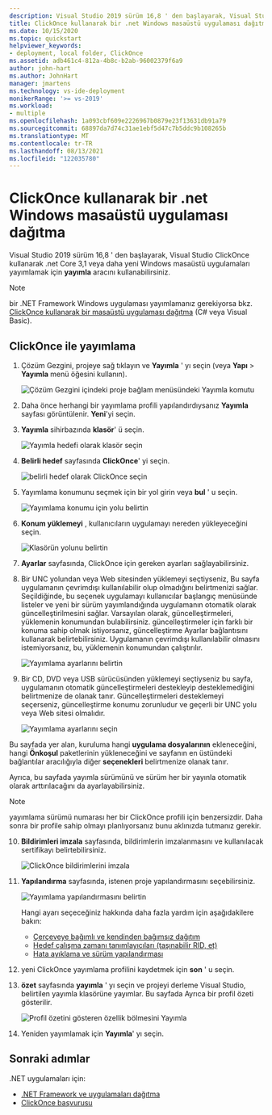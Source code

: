 ```yaml
---
description: Visual Studio 2019 sürüm 16,8 ' den başlayarak, Visual Studio ClickOnce kullanarak .net Core 3,1 veya daha yeni Windows masaüstü uygulamaları yayımlamak için yayımla aracını kullanabilirsiniz.
title: ClickOnce kullanarak bir .net Windows masaüstü uygulaması dağıtma
ms.date: 10/15/2020
ms.topic: quickstart
helpviewer_keywords:
- deployment, local folder, ClickOnce
ms.assetid: adb461c4-812a-4b8c-b2ab-96002379f6a9
author: john-hart
ms.author: JohnHart
manager: jmartens
ms.technology: vs-ide-deployment
monikerRange: '>= vs-2019'
ms.workload:
- multiple
ms.openlocfilehash: 1a093cbf609e2226967b0879e23f13631db91a79
ms.sourcegitcommit: 68897da7d74c31ae1ebf5d47c7b5ddc9b108265b
ms.translationtype: MT
ms.contentlocale: tr-TR
ms.lasthandoff: 08/13/2021
ms.locfileid: "122035780"
---
```

# <a name="deploy-a-net-windows-desktop-application-using-clickonce"></a>ClickOnce kullanarak bir .net Windows masaüstü uygulaması dağıtma

Visual Studio 2019 sürüm 16,8 ' den başlayarak, Visual Studio ClickOnce kullanarak .net Core 3,1 veya daha yeni Windows masaüstü uygulamaları yayımlamak için **yayımla** aracını kullanabilirsiniz.

> [!NOTE]
> bir .NET Framework Windows uygulaması yayımlamanız gerekiyorsa bkz. [ClickOnce kullanarak bir masaüstü uygulaması dağıtma](how-to-publish-a-clickonce-application-using-the-publish-wizard.md) (C# veya Visual Basic).

## <a name="publishing-with-clickonce"></a>ClickOnce ile yayımlama

1. Çözüm Gezgini, projeye sağ tıklayın ve **Yayımla** ' yı seçin (veya **Yapı**  >  **Yayımla** menü öğesini kullanın).

    ![Çözüm Gezgini içindeki proje bağlam menüsündeki Yayımla komutu](../deployment/media/quickstart-clickonce-solution-explorer.png "Yayımla ' yı seçin")

1. Daha önce herhangi bir yayımlama profili yapılandırdıysanız **Yayımla** sayfası görüntülenir. **Yeni**'yi seçin.

1. **Yayımla** sihirbazında **klasör**' ü seçin.

    ![Yayımla hedefi olarak klasör seçin](../deployment/media/quickstart-clickonce-publish-folder-category.png "Klasör Seç")

1. **Belirli hedef** sayfasında **ClickOnce**' yi seçin.

    ![belirli hedef olarak ClickOnce seçin](../deployment/media/quickstart-clickonce-publish-folder-target.png "ClickOnce seçin")

1. Yayımlama konumunu seçmek için bir yol girin veya **bul** ' u seçin.

    ![Yayımlama konumu için yolu belirtin](../deployment/media/quickstart-clickonce-publish-location.png "Bir yol girin")

1. **Konum yüklemeyi** , kullanıcıların uygulamayı nereden yükleyeceğini seçin.

    ![Klasörün yolunu belirtin](../deployment/media/quickstart-clickonce-install-location.png "Yüklemesi konumunu seçin")

1. **Ayarlar** sayfasında, ClickOnce için gereken ayarları sağlayabilirsiniz.

1. Bir UNC yolundan veya Web sitesinden yüklemeyi seçtiyseniz, Bu sayfa uygulamanın çevrimdışı kullanılabilir olup olmadığını belirtmenizi sağlar. Seçildiğinde, bu seçenek uygulamayı kullanıcılar başlangıç menüsünde listeler ve yeni bir sürüm yayımlandığında uygulamanın otomatik olarak güncelleştirilmesini sağlar. Varsayılan olarak, güncelleştirmeleri, yüklemenin konumundan bulabilirsiniz.  güncelleştirmeler için farklı bir konuma sahip olmak istiyorsanız, güncelleştirme Ayarlar bağlantısını kullanarak belirtebilirsiniz. Uygulamanın çevrimdışı kullanılabilir olmasını istemiyorsanız, bu, yüklemenin konumundan çalıştırılır.

    ![Yayımlama ayarlarını belirtin](../deployment/media/quickstart-clickonce-unc-settings.png "Yayımlama ayarlarını seçin")

1. Bir CD, DVD veya USB sürücüsünden yüklemeyi seçtiyseniz bu sayfa, uygulamanın otomatik güncelleştirmeleri destekleyip desteklemediğini belirtmenize de olanak tanır. Güncelleştirmeleri desteklemeyi seçerseniz, güncelleştirme konumu zorunludur ve geçerli bir UNC yolu veya Web sitesi olmalıdır.

    ![Yayımlama ayarlarını seçin](../deployment/media/quickstart-clickonce-settings.png "Yayımlama ayarlarını seçin")

Bu sayfada yer alan, kuruluma hangi **uygulama dosyalarının** ekleneceğini, hangi **Önkoşul** paketlerinin yükleneceğini ve sayfanın en üstündeki bağlantılar aracılığıyla diğer **seçenekleri** belirtmenize olanak tanır.

Ayrıca, bu sayfada yayımla sürümünü ve sürüm her bir yayınla otomatik olarak arttırılacağını da ayarlayabilirsiniz.

> [!NOTE]
> yayımlama sürümü numarası her bir ClickOnce profili için benzersizdir. Daha sonra bir profile sahip olmayı planlıyorsanız bunu aklınızda tutmanız gerekir.

10. **Bildirimleri imzala** sayfasında, bildirimlerin imzalanmasını ve kullanılacak sertifikayı belirtebilirsiniz.

    ![ClickOnce bildirimlerini imzala](../deployment/media/quickstart-clickonce-sign-manifests.png)

1. **Yapılandırma** sayfasında, istenen proje yapılandırmasını seçebilirsiniz.

     ![Yayımlama yapılandırmasını belirtin](../deployment/media/quickstart-clickonce-configuration.png)

    Hangi ayarı seçeceğiniz hakkında daha fazla yardım için aşağıdakilere bakın:

    - [Çerçeveye bağımlı ve kendinden bağımsız dağıtım](/dotnet/core/deploying/)
    - [Hedef çalışma zamanı tanımlayıcıları (taşınabilir RID, et)](/dotnet/core/rid-catalog)
    - [Hata ayıklama ve sürüm yapılandırması](../ide/understanding-build-configurations.md)

1. yeni ClickOnce yayımlama profilini kaydetmek için **son** ' u seçin.

1. **özet** sayfasında **yayımla** ' yı seçin ve projeyi derleme Visual Studio, belirtilen yayımla klasörüne yayımlar. Bu sayfada Ayrıca bir profil özeti gösterilir.

    ![Profil özetini gösteren özellik bölmesini Yayımla](../deployment/media/quickstart-clickonce-summary.png)

1. Yeniden yayımlamak için **Yayımla**' yı seçin.

## <a name="next-steps"></a>Sonraki adımlar

.NET uygulamaları için:

- [.NET Framework ve uygulamaları dağıtma](/dotnet/framework/deployment/)
- [ClickOnce başvurusu](clickonce-reference.md)
